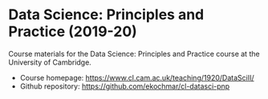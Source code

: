 # Data Science: Principles and Practice (2019-20)

Course materials for the Data Science: Principles and Practice course at the University of Cambridge.
* Course homepage: https://www.cl.cam.ac.uk/teaching/1920/DataSciII/
* Github repository: https://github.com/ekochmar/cl-datasci-pnp
